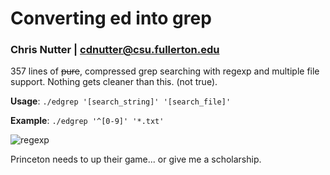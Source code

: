 # Converting ed into grep
### Chris Nutter | cdnutter@csu.fullerton.edu

357 lines of ~~pure~~, compressed grep searching with regexp and multiple file support. Nothing gets cleaner than this. (not true).


**__Usage__**: `./edgrep '[search_string]' '[search_file]'`

**__Example__**: `./edgrep '^[0-9]' '*.txt'`

![regexp](https://static1.squarespace.com/static/572d25ecd210b899879359a5/t/572d270375bcc0a8d9626523/1527210047547/RegEx+Cheatsheet)

Princeton needs to up their game... or give me a scholarship.
